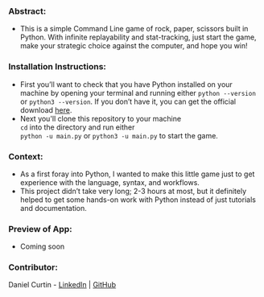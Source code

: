### Abstract:
- This is a simple Command Line game of rock, paper, scissors built in Python. With infinite replayability and stat-tracking, just start the game, make your strategic choice against the computer, and hope you win!

### Installation Instructions:
- First you’ll want to check that you have Python installed on your machine by opening your terminal and running either `python --version` or `python3 --version`. If you don’t have it, you can get the official download [here](python.com/downloads/).
- Next you'll clone this repository to your machine<br>`cd` into the directory and run either<br>`python -u main.py` or `python3 -u main.py` to start the game.

### Context:
- As a first foray into Python, I wanted to make this little game just to get experience with the language, syntax, and workflows.
- This project didn’t take very long; 2-3 hours at most, but it definitely helped to get some hands-on work with Python instead of just tutorials and documentation.

### Preview of App:
- Coming soon

### Contributor:
Daniel Curtin - [LinkedIn](https://www.linkedin.com/in/daniel-curtin/) | [GitHub](https://www.github.com/danielcurtin)
